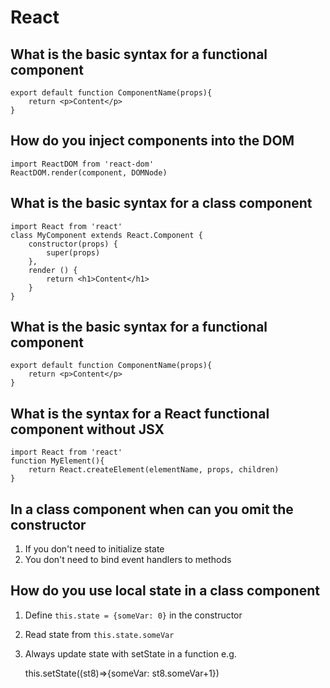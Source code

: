 # React

## What is the basic syntax for a functional component

    export default function ComponentName(props){
        return <p>Content</p>
    }

## How do you inject components into the DOM

    import ReactDOM from 'react-dom'
    ReactDOM.render(component, DOMNode)

## What is the basic syntax for a class component

    import React from 'react'
    class MyComponent extends React.Component {
        constructor(props) {
            super(props)
        },
        render () {
            return <h1>Content</h1>
        }
    }

## What is the basic syntax for a functional component

    export default function ComponentName(props){
        return <p>Content</p>
    }

## What is the syntax for a React functional component without JSX

    import React from 'react'
    function MyElement(){
        return React.createElement(elementName, props, children)
    }

## In a class component when can you omit the constructor

1. If you don't need to initialize state
2. You don't need to bind event handlers to methods

## How do you use local state in a class component

1. Define `this.state = {someVar: 0}` in the constructor
2. Read state from `this.state.someVar`
3. Always update state with setState in a function e.g.

    this.setState((st8)=>{someVar: st8.someVar+1})

